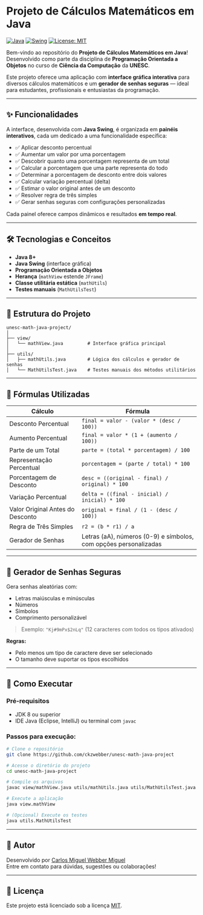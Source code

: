 # Projeto de Cálculos Matemáticos em Java

[![Java](https://img.shields.io/badge/Java-ED8B00?style=for-the-badge&logo=java&logoColor=white)](https://www.oracle.com/java/)
[![Swing](https://img.shields.io/badge/Swing-UI-blue?style=for-the-badge)]()
[![License: MIT](https://img.shields.io/badge/License-MIT-yellow.svg?style=for-the-badge)](LICENSE)

Bem-vindo ao repositório do **Projeto de Cálculos Matemáticos em Java**!  
Desenvolvido como parte da disciplina de **Programação Orientada a Objetos** no curso de **Ciência da Computação** da **UNESC**.

Este projeto oferece uma aplicação com **interface gráfica interativa** para diversos cálculos matemáticos e um **gerador de senhas seguras** — ideal para estudantes, profissionais e entusiastas da programação.

---

## ✨ Funcionalidades

A interface, desenvolvida com **Java Swing**, é organizada em **painéis interativos**, cada um dedicado a uma funcionalidade específica:

- ✅ Aplicar desconto percentual  
- ✅ Aumentar um valor por uma porcentagem  
- ✅ Descobrir quanto uma porcentagem representa de um total  
- ✅ Calcular a porcentagem que uma parte representa do todo  
- ✅ Determinar a porcentagem de desconto entre dois valores  
- ✅ Calcular variação percentual (delta)  
- ✅ Estimar o valor original antes de um desconto  
- ✅ Resolver regra de três simples  
- ✅ Gerar senhas seguras com configurações personalizadas  

Cada painel oferece campos dinâmicos e resultados **em tempo real**.

---

## 🛠️ Tecnologias e Conceitos

- **Java 8+**
- **Java Swing** (interface gráfica)
- **Programação Orientada a Objetos**
- **Herança** (`mathView` estende `JFrame`)
- **Classe utilitária estática** (`mathUtils`)
- **Testes manuais** (`MathUtilsTest`)

---

## 📁 Estrutura do Projeto

```
unesc-math-java-project/
│
├── view/
│   └── mathView.java         # Interface gráfica principal
│
├── utils/
│   ├── mathUtils.java        # Lógica dos cálculos e gerador de senhas
│   └── MathUtilsTest.java    # Testes manuais dos métodos utilitários
```

---

## 📌 Fórmulas Utilizadas

| Cálculo                                       | Fórmula                                                                 |
|----------------------------------------------|-------------------------------------------------------------------------|
| Desconto Percentual                          | `final = valor - (valor * (desc / 100))`                               |
| Aumento Percentual                           | `final = valor * (1 + (aumento / 100))`                                |
| Parte de um Total                            | `parte = (total * porcentagem) / 100`                                  |
| Representação Percentual                     | `porcentagem = (parte / total) * 100`                                  |
| Porcentagem de Desconto                      | `desc = ((original - final) / original) * 100`                         |
| Variação Percentual                          | `delta = ((final - inicial) / inicial) * 100`                          |
| Valor Original Antes do Desconto             | `original = final / (1 - (desc / 100))`                                |
| Regra de Três Simples                        | `r2 = (b * r1) / a`                                                     |
| Gerador de Senhas                            | Letras (aA), números (0-9) e símbolos, com opções personalizadas       |

---

## 🔐 Gerador de Senhas Seguras

Gera senhas aleatórias com:

- Letras maiúsculas e minúsculas  
- Números  
- Símbolos  
- Comprimento personalizável  

> Exemplo: `"Kj#9mPx$2nLq"` (12 caracteres com todos os tipos ativados)

**Regras:**

- Pelo menos um tipo de caractere deve ser selecionado
- O tamanho deve suportar os tipos escolhidos

---

## 🚀 Como Executar

### Pré-requisitos

- JDK 8 ou superior
- IDE Java (Eclipse, IntelliJ) ou terminal com `javac`

### Passos para execução:

```bash
# Clone o repositório
git clone https://github.com/ckzwebber/unesc-math-java-project

# Acesse o diretório do projeto
cd unesc-math-java-project

# Compile os arquivos
javac view/mathView.java utils/mathUtils.java utils/MathUtilsTest.java

# Execute a aplicação
java view.mathView

# (Opcional) Execute os testes
java utils.MathUtilsTest
```

---

## 👤 Autor

Desenvolvido por [Carlos Miguel Webber Miguel](https://www.linkedin.com/in/cmiguelwm/)  
Entre em contato para dúvidas, sugestões ou colaborações!

---

## 📄 Licença

Este projeto está licenciado sob a licença [MIT](LICENSE).
